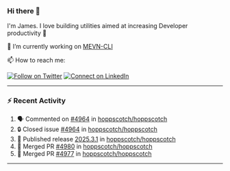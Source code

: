 ### Hi there 👋

I'm James. I love building utilities aimed at increasing Developer productivity :raised_hands: 

🔭 I’m currently working on [MEVN-CLI](https://github.com/madlabsinc/mevn-cli)

📫 How to reach me:

[![Follow on Twitter](https://img.shields.io/badge/--twitter?label=Twitter&logo=Twitter&style=social)](https://twitter.com/james_madhacks) [![Connect on LinkedIn](https://img.shields.io/badge/--linkedin?label=LinkedIn&logo=LinkedIn&style=social)](https://www.linkedin.com/in/jamesgeorge007)

---

### :zap: Recent Activity

<!--START_SECTION:activity-->
1. 🗣 Commented on [#4964](https://github.com/hoppscotch/hoppscotch/issues/4964#issuecomment-2792368999) in [hoppscotch/hoppscotch](https://github.com/hoppscotch/hoppscotch)
2. 🔒 Closed issue [#4964](https://github.com/hoppscotch/hoppscotch/issues/4964) in [hoppscotch/hoppscotch](https://github.com/hoppscotch/hoppscotch)
3. 🚀 Published release [2025.3.1](https://github.com/hoppscotch/hoppscotch/releases/tag/2025.3.1) in [hoppscotch/hoppscotch](https://github.com/hoppscotch/hoppscotch)
4. 🎉 Merged PR [#4980](https://github.com/hoppscotch/hoppscotch/pull/4980) in [hoppscotch/hoppscotch](https://github.com/hoppscotch/hoppscotch)
5. 🎉 Merged PR [#4977](https://github.com/hoppscotch/hoppscotch/pull/4977) in [hoppscotch/hoppscotch](https://github.com/hoppscotch/hoppscotch)
<!--END_SECTION:activity-->

---

<!--
**jamesgeorge007/jamesgeorge007** is a ✨ _special_ ✨ repository because its `README.md` (this file) appears on your GitHub profile.

Here are some ideas to get you started:

- 🌱 I’m currently learning ...
- 👯 I’m looking to collaborate on ...
- 🤔 I’m looking for help with ...
- 💬 Ask me about ...
- 😄 Pronouns: ...
- ⚡ Fun fact: ...
-->

